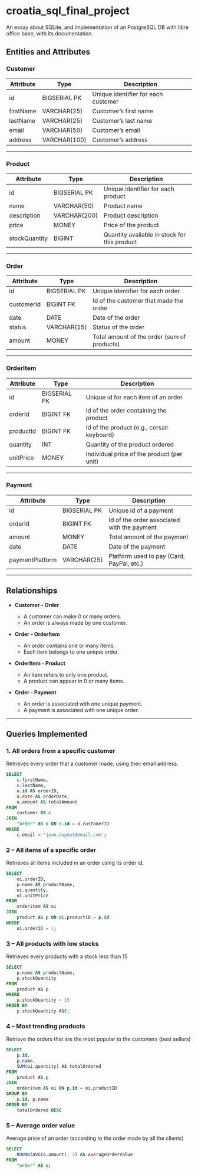 # croatia_sql_final_project
An essay about SQLite, and implementation of an PostgreSQL DB with libre office base, with its documentation.

## Entities and Attributes

### Customer
| Attribute  | Type           | Description                                |
|------------|---------------|--------------------------------------------|
| id         | BIGSERIAL PK   | Unique identifier for each customer         |
| firstName  | VARCHAR(25)    | Customer’s first name                      |
| lastName   | VARCHAR(25)    | Customer’s last name                       |
| email      | VARCHAR(50)    | Customer’s email                           |
| address    | VARCHAR(100)   | Customer’s address                         |

---

### Product
| Attribute     | Type           | Description                                |
|---------------|---------------|--------------------------------------------|
| id            | BIGSERIAL PK   | Unique identifier for each product         |
| name          | VARCHAR(50)    | Product name                               |
| description   | VARCHAR(200)   | Product description                        |
| price         | MONEY          | Price of the product                       |
| stockQuantity | BIGINT         | Quantity available in stock for this product |

---

### Order
| Attribute   | Type           | Description                                 |
|-------------|---------------|---------------------------------------------|
| id          | BIGSERIAL PK   | Unique identifier for each order            |
| customerId  | BIGINT FK      | Id of the customer that made the order      |
| date        | DATE           | Date of the order                           |
| status      | VARCHAR(15)    | Status of the order                         |
| amount      | MONEY          | Total amount of the order (sum of products) |

---

### OrderItem
| Attribute  | Type           | Description                                  |
|------------|---------------|----------------------------------------------|
| id         | BIGSERIAL PK   | Unique id for each item of an order          |
| orderId    | BIGINT FK      | Id of the order containing the product       |
| productId  | BIGINT FK      | Id of the product (e.g., corsair keyboard)   |
| quantity   | INT            | Quantity of the product ordered              |
| unitPrice  | MONEY          | Individual price of the product (per unit)   |

---

### Payment
| Attribute       | Type           | Description                                  |
|-----------------|---------------|----------------------------------------------|
| id              | BIGSERIAL PK   | Unique id of a payment                       |
| orderId         | BIGINT FK      | Id of the order associated with the payment  |
| amount          | MONEY          | Total amount of the payment                  |
| date            | DATE           | Date of the payment                          |
| paymentPlatform | VARCHAR(25)    | Platform used to pay (Card, PayPal, etc.)    |

---

## Relationships

- **Customer - Order**
  - A customer can make 0 or many orders.
  - An order is always made by one customer.

- **Order - OrderItem**
  - An order contains one or many items.
  - Each item belongs to one unique order.

- **OrderItem - Product**
  - An item refers to only one product.
  - A product can appear in 0 or many items.

- **Order - Payment**
  - An order is associated with one unique payment.
  - A payment is associated with one unique order.

---

## Queries Implemented

### 1. All orders from a specific customer
Retrieves every order that a customer made, using their email address.  

```sql
SELECT
    c.firstName,
    c.lastName,
    o.id AS orderID,
    o.date AS orderDate,
    o.amount AS totalAmount
FROM
    customer AS c
JOIN
    "order" AS o ON c.id = o.customerID
WHERE
    c.email = 'jean.dupont@email.com';
```

### 2 – All items of a specific order
Retrieves all items included in an order using its order id.
```sql
SELECT
    oi.orderID,
    p.name AS productName,
    oi.quantity,
    oi.unitPrice
FROM
    orderitem AS oi
JOIN
    product AS p ON oi.productID = p.id
WHERE
    oi.orderID = 1;
```

### 3 – All products with low stocks
Retrieves every products with a stock less than 15
```sql
SELECT
    p.name AS productName,
    p.stockQuantity
FROM
    product AS p
WHERE
    p.stockQuantity < 15
ORDER BY
    p.stockQuantity ASC;
```

### 4 – Most trending products
Retrieve the orders that are the most popular to the customers (best sellers)
```sql
SELECT
    p.id,
    p.name,
    SUM(oi.quantity) AS totalOrdered
FROM
    product AS p
JOIN
    orderitem AS oi ON p.id = oi.productID
GROUP BY
    p.id, p.name
ORDER BY
    totalOrdered DESC
```

### 5 – Average order value
Average price of an order (according to the order made by all the clients)
```sql
SELECT
    ROUND(AVG(o.amount), 2) AS averageOrderValue
FROM
    "order" AS o;
```
